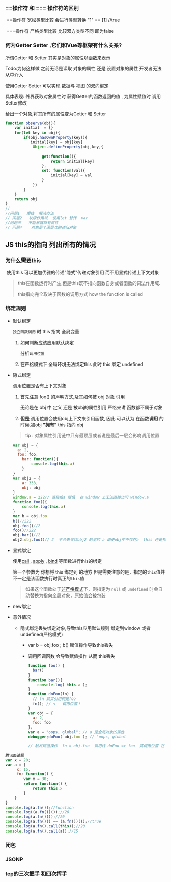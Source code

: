 ### \==操作符 和  \=== 操作符的区别

​	==操作符  宽松类型比较   会进行类型转换 "1" == [1] //true

​	===操作符  严格类型比较   比较双方类型不同 即为false

###  何为Getter Setter  ,它们和Vue等框架有什么关系?

所谓Getter 和 Setter  其实是对象的属性以函数来表示

Todo:为何这样做   之前无论是读取 对象的属性  还是 设置对象的属性   开发者无法从中介入

使用Getter Setter  可以实现  数据与 视图 的双向绑定

具体表现: 外界获取对象属性时   获得Getter的函数返回的值 ,   为属性赋值时  调用Setter修改



给出一个对象,将其所有的属性变为Getter 和 Setter

```js
function observe(obj){
 	var initial  = {}
    for(let key in obj){
        if(obj.hasOwnProperty(key)){
           initial[key] = obj[key]
            Object.defineProperty(obj,key,{
                
                get:function(){
                    return initial[key]
                },
                set: function(val){
                    initial[key] = val
                } 
            })
        }
    }
	return obj
}
//
//问题1   爆栈  解决办法
// 问题2   块级作用域  使用let 替代  var
//问题三   不能暴露原有属性 
// 问题4    对象是个深层次的递归对象
```

## JS  this的指向  列出所有的情况

### 为什么需要this

​		使用this  可以更加优雅的传递"隐式"传递对象引用 而不用显式传递上下文对象

> this在函数运行时产生,但是this既不指向函数自身或者函数的词法作用域.
>
> this指向完全取决于函数的调用方式 how the function is called

### 绑定规则

- 默认绑定

  `独立函数调用`  时   this 指向 全局变量

  1. 如何判断应该应用默认绑定

     分析`调用位置`

  2. 在严格模式下  全局环境无法绑定this  此时 this 绑定 undefined

- 隐式绑定

  调用位置是否有上下文对象

  1. 首先注意  foo() 的声明方式,及其如何被 obj 对象  引用

     无论是在 obj 中  定义  还是  被obj的属性引用   严格来讲  函数都不属于对象

  2. **但是**  调用位置会使用obj上下文来引用函数,  因此 可以认为 在函数**调用** 的时候,被obj **"拥有"**   this 指向 obj

  > tip :   对象属性引用链中只有最顶层或者说是最后一层会影响调用位置  



  ```js
  var obj = {
  	a: 2,
  	foo: foo,
      bar: function(){
          console.log(this.a)
      } 
  }
  var obj2 = {
      a: 333,
      obj: obj
  }
  window.a = 222// 直接给a 赋值  在 window 上无法直接访问 window.a
  function foo(){
      console.log(this.a)
  }
  var b = obj.foo
  b()//222
  obj.foo()//2
  foo()//222
  obj.bar()//2
  obj2.obj.foo()// 2  不会去寻找obj2 的里的 a 即便obj中不存在a  this 还是指向obj  但其值为undefined
  ```

- 显式绑定

  使用[call](https://developer.mozilla.org/zh-CN/docs/Web/JavaScript/Reference/Global_Objects/Function/call) , [apply](https://developer.mozilla.org/zh-CN/docs/Web/JavaScript/Reference/Global_Objects/Function/apply) ,  [bind](https://developer.mozilla.org/zh-CN/docs/Web/JavaScript/Reference/Global_Objects/Function/bind) 等函数进行this的绑定

  第一个参数为   你想将  this 绑定到 的地方 但是需要注意的是，指定的`this`值并不一定是该函数执行时真正的`this`值

  > 如果这个函数处于[非严格模式](https://developer.mozilla.org/zh-CN/docs/Web/JavaScript/Reference/Strict_mode)下，则指定为 `null` 或 `undefined` 时会自动替换为指向全局对象，原始值会被包装

- new绑定




- 意外情况

  - 隐式绑定丢失绑定对象,导致this应用默认规则 绑定到window  或者 undefined(严格模式)

    - var b = obj.foo ; b() 赋值操作导致this丢失

    - 调用回调函数 会导致赋值操作   从而  this丢失

      ```js
      function foo() {
      	bar()
      }
      function bar(){
          console.log( this.a );
      }
      function doFoo(fn) {
      	// fn 其实引用的是foo
      	fn(); // <-- 调用位置！
      }
      var obj = {
      	a: 2,
      	foo: foo
      };
      var a = "oops, global"; // a 是全局对象的属性
      debugger;doFoo( obj.foo ); // "oops, global  
      
      // 触发赋值操作  fn = obj.foo  调用栈 doFoo => foo  其调用位置 在 doFoo  独立调用没有附带上下文  
      ```


```js
腾讯面试题
var x = 20;
var a = {
 	 x: 15,
	 fn: function() {
 		var x = 30;
 		return function() {
  			return this.x
 		}	
 	}
}
console.log(a.fn());//function
console.log((a.fn())());//20
console.log(a.fn()());//20
console.log(a.fn()() == (a.fn())());//true
console.log(a.fn().call(this));//20
console.log(a.fn().call(a));//15
```





### 闭包







### JSONP





### tcp的三次握手 和四次挥手
